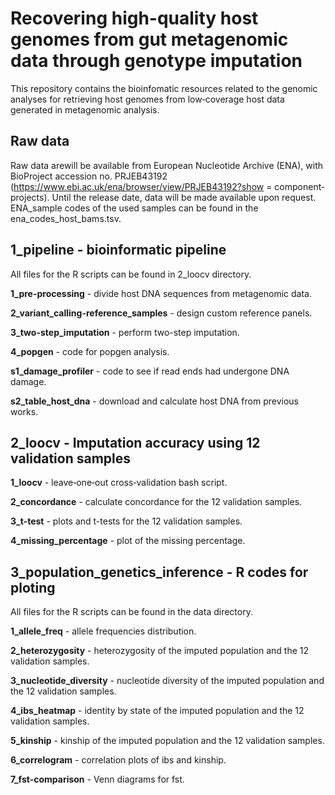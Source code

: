 # Recovering high-quality host genomes from gut metagenomic data through genotype imputation

This repository contains the bioinfomatic resources related to the genomic analyses for retrieving host genomes from low‐coverage host data generated in metagenomic analysis.

## Raw data
Raw data arewill be available from European Nucleotide Archive (ENA), with BioProject accession no. PRJEB43192 (https://www.ebi.ac.uk/ena/browser/view/PRJEB43192?show = component‐projects). Until the release date, data will be made available upon request. ENA_sample codes of the used samples can be found in the ena_codes_host_bams.tsv.

## 1_pipeline - bioinformatic pipeline
All files for the R scripts can be found in 2_loocv directory.

**1_pre-processing** - divide host DNA sequences from metagenomic data.

**2_variant_calling-reference_samples** - design custom reference panels.

**3_two-step_imputation** - perform two-step imputation.

**4_popgen** - code for popgen analysis. 

**s1_damage_profiler** - code to see if read ends had undergone DNA damage.

**s2_table_host_dna** - download and calculate host DNA from previous works. 

## 2_loocv - Imputation accuracy using 12 validation samples
**1_loocv** - leave‐one‐out cross‐validation bash script.

**2_concordance** - calculate concordance for the 12 validation samples.

**3_t-test** - plots and t-tests for the 12 validation samples.

**4_missing_percentage** - plot of the missing percentage.

  

## 3_population_genetics_inference - R codes for ploting
All files for the R scripts can be found in the data directory.

**1_allele_freq** - allele frequencies distribution.

**2_heterozygosity** - heterozygosity of the imputed population and the 12 validation samples.

**3_nucleotide_diversity** - nucleotide diversity of the imputed population and the 12 validation samples.

**4_ibs_heatmap** - identity by state of the imputed population and the 12 validation samples.

**5_kinship** - kinship of the imputed population and the 12 validation samples.

**6_correlogram** - correlation plots of ibs and kinship.

**7_fst-comparison** - Venn diagrams for fst.


